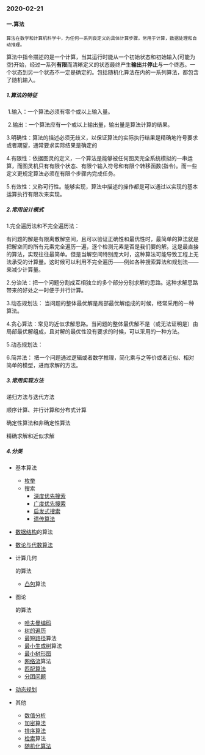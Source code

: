 ### 2020-02-21

#### 一.算法

 	算法在数学和计算机科学中，为任何一系列良定义的具体计算步骤，常用于计算，数据处理和自动推理。

​	算法中指令描述的是一个计算，当其运行时能从一个初始状态和初始输入(可能为空)开始，经过一系列**有限**而清晰定义的状态最终产生**输出**并**停止**与一个终态。一个状态到另一个状态不一定是确定的。包括随机化算法在内的一系列算法，都包含了随机输入。

##### 1.算法的特征

​	1.输入：一个算法必须有零个或以上输入量。

​	2.输出：一个算法应有一个或以上输出量，输出量是算法计算的结果。

​	3.明确性：算法的描述必须无歧义，以保证算法的实际执行结果是精确地符号要求或者期望，通常要求实际结果是确定的

​	4.有限性：依据图灵的定义，一个算法是能够被任何图灵完全系统模拟的一串运算，而图灵机只有有限个状态、有限个输入符号和有限个转移函数(指令)。而一些定义更规定算法必须在有限个步骤内完成任务。

​	5.有效性：又称可行性。能够实现，算法中描述的操作都是可以通过以实现的基本运算执行有限次来实现。



##### 2.常用设计模式

1.完全遍历法和不完全遍历法： 

​	有问题的解是有限离散解空间，且可以验证正确性和最优性时，最简单的算法就是把解空间的所有元素完全遍历一遍，逐个检测元素是否是我们要的解。这是最直接的算法，实现往往最简单。但是当解空间特别庞大时，这种算法可能导致工程上无法承受的计算量。这时候可以利用不完全遍历——例如各种搜索算法和规划法——来减少计算量。

2.分治法：把一个问题分割成互相独立的多个部分分别求解的思路。这种求解思路带来的好处之一时便于并行计算。

3.动态规划法： 当问题的整体最优解是局部最优解组成的时候，经常采用的一种算法。

4.贪心算法：常见的近似求解思路。当问题的整体最优解不是（或无法证明是）由局部最优解组成，且对解的最优性没有要求的时候，可以采用的一种方法。

5.动态规划法：

6.简并法： 把一个问题通过逻辑或者数学推理，简化乘与之等价或者近似、相对简单的模型，进而求解的方法。



##### 3.常用实现方法

递归方法与迭代方法

顺序计算、并行计算和分布式计算

确定性算法和非确定性算法

精确求解和近似求解



##### 4.分类

- 基本算法

  - [枚举](https://zh.wikipedia.org/wiki/枚举)
  - 搜索
    - [深度优先搜索](https://zh.wikipedia.org/wiki/深度优先搜索)
    - [广度优先搜索](https://zh.wikipedia.org/wiki/广度优先搜索)
    - [启发式搜索](https://zh.wikipedia.org/wiki/启发式搜索)
    - [遗传算法](https://zh.wikipedia.org/wiki/遗传算法)

- [数据结构](https://zh.wikipedia.org/wiki/数据结构)的算法

- [数论与代数算法](https://zh.wikipedia.org/w/index.php?title=数论与代数算法&action=edit&redlink=1)

- 计算几何

  的算法

  - [凸包](https://zh.wikipedia.org/wiki/凸包)算法

- 图论

  的算法

  - [哈夫曼编码](https://zh.wikipedia.org/wiki/哈夫曼编码)
  - [树的遍历](https://zh.wikipedia.org/wiki/树的遍历)
  - [最短路径](https://zh.wikipedia.org/wiki/最短路径)算法
  - [最小生成树](https://zh.wikipedia.org/wiki/最小生成树)算法
  - [最小树形图](https://zh.wikipedia.org/w/index.php?title=最小树形图&action=edit&redlink=1)
  - [网络流](https://zh.wikipedia.org/wiki/网络流)算法
  - [匹配算法](https://zh.wikipedia.org/w/index.php?title=匹配算法&action=edit&redlink=1)
  - [分团问题](https://zh.wikipedia.org/wiki/分團問題)

- [动态规划](https://zh.wikipedia.org/wiki/动态规划)

- 其他

  - [数值分析](https://zh.wikipedia.org/wiki/数值分析)
  - [加密算法](https://zh.wikipedia.org/wiki/加密算法)
  - [排序算法](https://zh.wikipedia.org/wiki/排序算法)
  - [检索](https://zh.wikipedia.org/wiki/檢索)算法
  - [随机化算法](https://zh.wikipedia.org/wiki/随机化算法)
